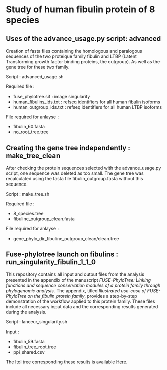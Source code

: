 # Study of human fibulin protein of 8 species 

## Uses of the advance_usage.py script: advanced 

Creation of fasta files containing the homologous and paralogous sequences of the two proteique family fibulin and LTBP (Latent Transforming growth factor binding proteins, the outgroup). As well as the gene tree for these two family. 

Script : advanced_usage.sh

Required file : 
- fuse_phylotree.sif : image singularity 
- human_fibulins_ids.txt : refseq identifiers for all human fibulin isoforms 
- human_outgroup_ids.txt : refseq identifiers for all human LTBP isoforms 

File required for anlayse : 
- fibulin_60.fasta 
- no_root_tree.tree 

## Creating the gene tree independently : make_tree_clean

After checking the protein sequences selected with the advance_usage.py script, one sequence was deleted as too small. The gene tree was recalculated using the fasta file fibulin_outgroup.fasta without this sequence. 

Script : make_tree.sh

Required file : 
- 8_species.tree
- fibuline_outgroup_clean.fasta

File required for anlayse : 
- gene_phylo_dir_fibuline_outgroup_clean/clean.tree


## Fuse-phylotree launch on fibulins : run_singularity_fibulin_1_1_0

This repository contains all input and output files from the analysis presented in the appendix of the manuscript *FUSE-PhyloTree: Linking functions and sequence conservation modules of a protein family through phylogenomic analysis*. The appendix, titled *Illustrated use-case of FUSE-PhyloTree on the fibulin protein family*, provides a step-by-step demonstration of the workflow applied to this protein family. These files include all necessary input data and the corresponding results generated during the analysis.

Script : lanceur_singularity.sh 

Input : 
- fibulin_59.fasta
- fibulin_tree_root.tree
- ppi_shared.csv 

The Itol tree corresponding these results is available [Here](https://itol.embl.de/tree/13125423118169031752734489).
